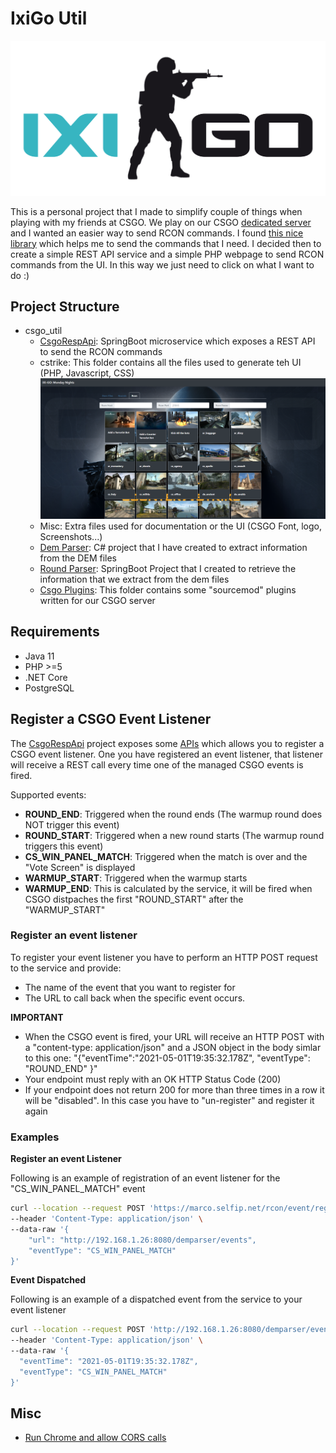 # IxiGo Util

![Rcon UI](./misc/pictures/ixigo-logo.png)

This is a personal project that I made to simplify couple of things when playing with my friends at CSGO. We play on our CSGO [dedicated server](https://github.com/marcosolina/csgo_server) and I wanted an easier way to send RCON commands. I found [this nice library](https://github.com/Kronos666/rkon-core) which helps me to send the commands that I need. I decided then to create a simple REST API service and a simple PHP webpage to send RCON commands from the UI. In this way we just need to click on what I want to do :)

## Project Structure

- csgo_util
  - [CsgoRespApi](https://github.com/marcosolina/csgo_util/tree/main/CsgoRestApi): SpringBoot microservice which exposes a REST API to send the RCON commands
  - cstrike: This folder contains all the files used to generate teh UI (PHP, Javascript, CSS)
  ![Rcon UI](./misc/pictures/rconui.png)
  - Misc: Extra files used for documentation or the UI (CSGO Font, logo, Screenshots...)
  - [Dem Parser](https://github.com/marcosolina/csgo_util/tree/main/DemParser): C# project that I have created to extract information from the DEM files
  - [Round Parser](https://github.com/marcosolina/csgo_util/tree/main/RoundParser): SpringBoot Project that I created to retrieve the information that we extract from the dem files
  - [Csgo Plugins](https://github.com/marcosolina/csgo_util/tree/main/CsgoPlugins): This folder contains some "sourcemod" plugins written for our CSGO server

## Requirements

- Java 11
- PHP >=5
- .NET Core
- PostgreSQL

## Register a CSGO Event Listener

The [CsgoRespApi](https://github.com/marcosolina/csgo_util/tree/main/CsgoRestApi) project exposes some [APIs](https://marco.selfip.net/rcon/swagger-ui.html#/events) which allows you to register a CSGO event listener. One you have registered an event listener, that listener will receive a REST call every time one of the managed CSGO events is fired.

Supported events:

- **ROUND_END**: Triggered when the round ends (The warmup round does NOT trigger this event)
- **ROUND_START**: Triggered when a new round starts (The warmup round triggers this event)
- **CS_WIN_PANEL_MATCH**: Triggered when the match is over and the "Vote Screen" is displayed
- **WARMUP_START**: Triggered when the warmup starts
- **WARMUP_END**: This is calculated by the service, it will be fired when CSGO distpaches the first "ROUND_START" after the "WARMUP_START"

### Register an event listener

To register your event listener you have to perform an HTTP POST request to the service and provide:

- The name of the event that you want to register for
- The URL to call back when the specific event occurs.

**IMPORTANT**

- When the CSGO event is fired, your URL will receive an HTTP POST with a "content-type: application/json" and a JSON object in the body simlar to this one: "{"eventTime":"2021-05-01T19:35:32.178Z", "eventType": "ROUND_END" }"
- Your endpoint must reply with an OK HTTP Status Code (200)
- If your endpoint does not return 200 for more than three times in a row it will be "disabled". In this case you have to "un-register" and register it again

### **Examples**

**Register an event Listener**

Following is an example of registration of an event listener for the "CS_WIN_PANEL_MATCH" event

~~~~bash
curl --location --request POST 'https://marco.selfip.net/rcon/event/register' \
--header 'Content-Type: application/json' \
--data-raw '{
    "url": "http://192.168.1.26:8080/demparser/events",
    "eventType": "CS_WIN_PANEL_MATCH"
}'
~~~~

**Event Dispatched**

Following is an example of a dispatched event from the service to your event listener

~~~~bash
curl --location --request POST 'http://192.168.1.26:8080/demparser/events' \
--header 'Content-Type: application/json' \
--data-raw '{
  "eventTime": "2021-05-01T19:35:32.178Z",
  "eventType": "CS_WIN_PANEL_MATCH"
}'
~~~~

## Misc

- [Run Chrome and allow CORS calls](https://stackoverflow.com/questions/3102819/disable-same-origin-policy-in-chrome)
